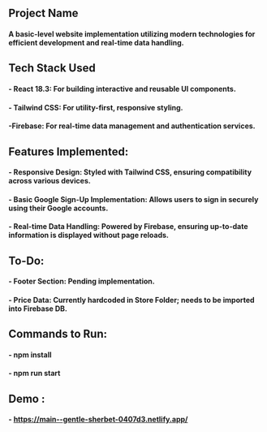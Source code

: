 ## Project Name

#### A basic-level website implementation utilizing modern technologies for efficient development and real-time data handling.

## Tech Stack Used

#### - React 18.3: For building interactive and reusable UI components.
#### - Tailwind CSS: For utility-first, responsive styling.
#### -Firebase: For real-time data management and authentication services.

## Features Implemented:

#### - Responsive Design: Styled with Tailwind CSS, ensuring compatibility across various devices.
#### - Basic Google Sign-Up Implementation: Allows users to sign in securely using their Google accounts.
#### - Real-time Data Handling: Powered by Firebase, ensuring up-to-date information is displayed without page reloads.

## To-Do:

#### - Footer Section: Pending implementation.

#### - Price Data: Currently hardcoded in Store Folder; needs to be imported into Firebase DB.

## Commands to Run:

#### - npm install

#### - npm run start

## Demo :

#### - https://main--gentle-sherbet-0407d3.netlify.app/
